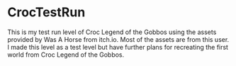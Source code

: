 # CrocTestRun
This is my test run level of Croc Legend of the Gobbos using the assets provided by Was A Horse from itch.io. Most of the assets are from this user. I made this level as a test level but have further plans for recreating the first world from Croc Legend of the Gobbos. 
